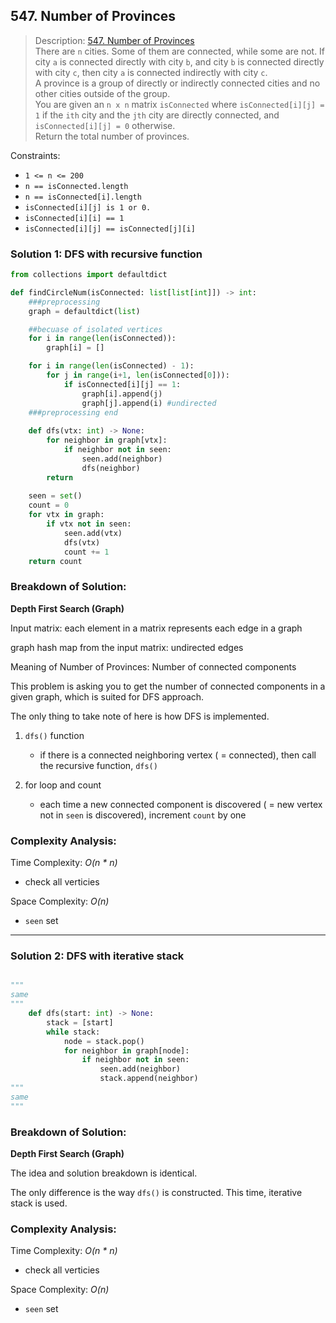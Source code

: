 ## 547. Number of Provinces

>Description: [547. Number of Provinces](https://leetcode.com/problems/number-of-provinces/)\
There are `n` cities. Some of them are connected, while some are not. If city `a` is connected directly with city `b`, and city `b` is connected directly with city `c`, then city `a` is connected indirectly with city `c`.\
A province is a group of directly or indirectly connected cities and no other cities outside of the group.\
You are given an `n x n` matrix `isConnected` where `isConnected[i][j] = 1` if the `ith` city and the `jth` city are directly connected, and `isConnected[i][j] = 0` otherwise.\
Return the total number of provinces.

Constraints:

- <code>1 <= n <= 200</code> 
- `n == isConnected.length`
- `n == isConnected[i].length`
- `isConnected[i][j] is 1 or 0.`
- `isConnected[i][i] == 1`
- `isConnected[i][j] == isConnected[j][i]`


### Solution 1: DFS with recursive function 

```python
from collections import defaultdict

def findCircleNum(isConnected: list[list[int]]) -> int:
    ###preprocessing
    graph = defaultdict(list)

    ##becuase of isolated vertices
    for i in range(len(isConnected)):
        graph[i] = []

    for i in range(len(isConnected) - 1):
        for j in range(i+1, len(isConnected[0])):
            if isConnected[i][j] == 1:
                graph[i].append(j)
                graph[j].append(i) #undirected
    ###preprocessing end
    
    def dfs(vtx: int) -> None:
        for neighbor in graph[vtx]:
            if neighbor not in seen:
                seen.add(neighbor)
                dfs(neighbor)
        return 
    
    seen = set()
    count = 0
    for vtx in graph:
        if vtx not in seen:
            seen.add(vtx)
            dfs(vtx)
            count += 1
    return count
```
### Breakdown of Solution:

**Depth First Search (Graph)**

Input matrix: each element in a matrix represents each edge in a graph

graph hash map from the input matrix: undirected edges

Meaning of Number of Provinces: Number of connected components

This problem is asking you to get the number of connected components in a given graph, which is suited for DFS approach.

The only thing to take note of here is how DFS is implemented.

1. `dfs()` function

    - if there is a connected neighboring vertex ( = connected), then call the recursive function, `dfs()`

2. for loop and count

    - each time a new connected component is discovered ( = new vertex not in `seen` is discovered), increment `count` by one


### Complexity Analysis:

Time Complexity: *O(n * n)*

- check all verticies

Space Complexity: *O(n)*

- `seen` set

---


### Solution 2: DFS with iterative stack 

```python

"""
same
"""
    def dfs(start: int) -> None:
        stack = [start]
        while stack:
            node = stack.pop()
            for neighbor in graph[node]:
                if neighbor not in seen:
                    seen.add(neighbor)
                    stack.append(neighbor)
"""
same
"""
```
### Breakdown of Solution:

**Depth First Search (Graph)**

The idea and solution breakdown is identical.

The only difference is the way `dfs()` is constructed. This time, iterative stack is used.


### Complexity Analysis:

Time Complexity: *O(n * n)*

- check all verticies

Space Complexity: *O(n)*

- `seen` set